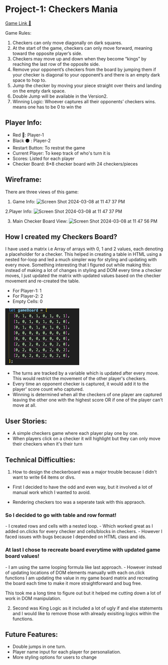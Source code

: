 <h1>Project-1: Checkers Mania </h1>


[Game Link 🔗](https://checkers-mania.netlify.app/)


Game Rules:

1. Checkers can only move diagonally on dark squares.
2. At the start of the game, checkers can only move forward, meaning toward the opposite player’s side.
3. Checkers may move up and down when they become “kings” by reaching the last row of the opposite side.
4. Remove your opponent’s checkers from the board by jumping them if your checker is diagonal to your opponent’s and there is an empty dark space to hop to.
5. Jump the checker by moving your piece straight over theirs and landing on the empty dark space.
6. Double Jump will be available in the Version2.
7. Winning Logic: Whoever captures all their opponents’ checkers wins.
   means one has to be 0 to win the

<h2>Player Info:</h2>

- Red 🔴: Player-1
- Black ⚫ : Player-2
- Restart Button: To restrat the game
- Current Player: To keep track of who's turn it is
- Scores: Listed for each player
- Checker Board: 8\*8 checker board with 24 checkers/pieces

<h2>Wireframe:</h2>

There are three views of this game:

1. Game Info:
   ![Screen Shot 2024-03-08 at 11 47 37 PM](https://github.com/falgunisharma1/Checkers-Game/assets/155585711/d27652cc-a206-4a2c-9983-bc9f12a28bbd)

2.Player Info:
![Screen Shot 2024-03-08 at 11 47 37 PM](https://github.com/falgunisharma1/Checkers-Game/assets/155585711/a79ed83e-24a6-4e34-b877-649058dc23af)

3. Main Checker Board View:
   ![Screen Shot 2024-03-08 at 11 47 56 PM](https://github.com/falgunisharma1/Checkers-Game/assets/155585711/ab1ef8b7-b8bc-4f66-952e-5cc8042fc293)

<h2>How I created my Checkers Board?</h2>

I have used a matrix i.e Array of arrays with 0, 1 and 2 values, each denoting a placeholder for a checker. This helped in creating a table in HTML using a nested for-loop and led a much simpler way for styling and updating with every move. Something interesting that I figured out while making this: instead of making a lot of changes in styling and DOM every time a checker moves, I just updated the matrix with updated values based on the checker movement and re-created the table.

- For Player-1: 1
- For Player-2: 2
- Empty Cells: 0

![img](/Matrix.png)

- The turns are tracked by a variable which is updated after every move. This would restrict the movement of the other player's checkers.
- Every time an opponent checker is captured, it would add it to the player' score count who captured.
- Winning is determined when all the checkers of one player are captured leaving the other one with the highest score OR if one of the player can't move at all.

<h2>User Stories:</h2>

- A simple checkers game where each player play one by one.
- When players click on a checker it will highlight but they can only move their checkers when it's their turn

<h2>Technical Difficulties: </h2>

1. How to design the checkerboard was a major trouble because I didn't want to write 64 items or divs.

- First I decided to have the odd and even way, but it involved a lot of manual work which I wanted to avoid.

- Rendering checkers too was a seperate task with this appraoch.

<h3>So I decided to go with table and row format!</h3>
- I created rows and cells with a nested loop.
- Which worked great as I added on.clicks for every checker and cells/blocks in checkers. 
- However I faced issues with bugs because I depended on HTML class and ids.

<h3> At last I chose to recreate board everytime with updated game board values!</h3>
- I am using the same looping formula like last approach.
- However instead of updating locations of DOM elements manually with each on.click functions I am updating the value in my game board matrix and recreating the board each time to make it more straightforward and bug free.

This took me a long time to figure out but it helped me cutting down a lot of work in DOM manipulation.

2. Second was King Logic as it included a lot of ugly if and else statements and I would like to remove those with already exisiting logics within the functions.

<h2>Future Features:</h2>

- Double jumps in one turn.
- Player name input for each player for personaliation.
- More styling options for users to change
